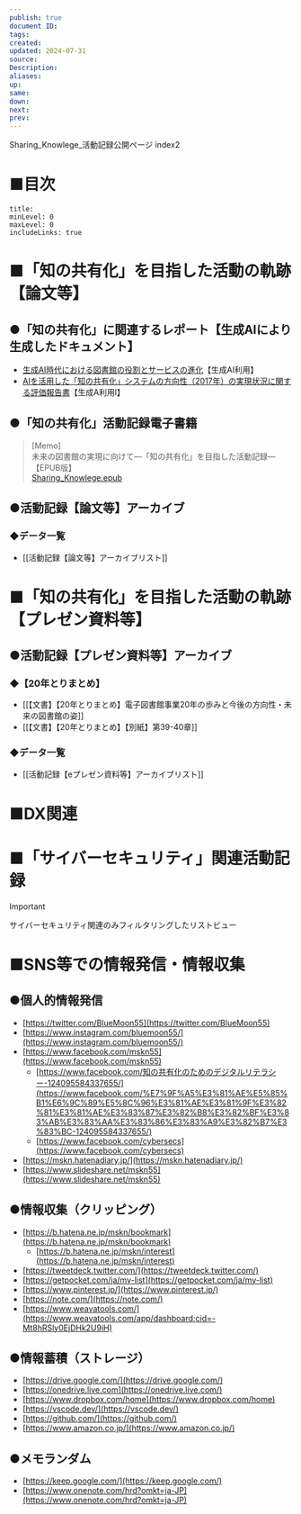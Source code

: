 ```yaml
---
publish: true
document ID: 
tags: 
created: 
updated: 2024-07-31
source: 
Description: 
aliases: 
up: 
same: 
down: 
next: 
prev:
---
```


Sharing_Knowlege_活動記録公開ページ index2

# ■目次

```table-of-contents
title: 
minLevel: 0
maxLevel: 0
includeLinks: true
```


# ■「知の共有化」を目指した活動の軌跡【論文等】

## ●「知の共有化」に関連するレポート【生成AIにより生成したドキュメント】

- [生成AI時代における図書館の役割とサービスの進化](https://drive.google.com/file/d/12ZFkr5IYjiSRozEODbV09ejTJ-Twe7hn/view?usp=drive_link)【生成AI利用】
- [AIを活用した「知の共有化」システムの方向性（2017年）の実現状況に関する評価報告書](https://drive.google.com/file/d/1z_PyFbJvlzeA_IzmSlbsLsZaXbxhom0z/view?usp=drive_link)【生成A利用I】

## ●「知の共有化」活動記録電子書籍

> [Memo]  
> 未来の図書館の実現に向けて―「知の共有化」を目指した活動記録―【EPUB版】  
> [Sharing\_Knowlege.epub](https://bluemoon55.github.io/Repository/bibi-bookshelf/Sharing_Knowlege.epub)

## ●活動記録【論文等】アーカイブ

### ◆データ一覧

- [[活動記録【論文等】アーカイブリスト]]


# ■「知の共有化」を目指した活動の軌跡【プレゼン資料等】
## ●活動記録【プレゼン資料等】アーカイブ

### ◆【20年とりまとめ】

- [[【文書】【20年とりまとめ】電子図書館事業20年の歩みと今後の方向性・未来の図書館の姿]]
- [[【文書】【20年とりまとめ】【別紙】第39-40章]]

### ◆データ一覧

- [[活動記録【eプレゼン資料等】アーカイブリスト]]

# ■DX関連

# ■「サイバーセキュリティ」関連活動記録

> [!important]  
> サイバーセキュリティ関連のみフィルタリングしたリストビュー  


# ■SNS等での情報発信・情報収集

## ●個人的情報発信

- [https://twitter.com/BlueMoon55](https://twitter.com/BlueMoon55)
- [https://www.instagram.com/bluemoon55/](https://www.instagram.com/bluemoon55/)
- [https://www.facebook.com/mskn55](https://www.facebook.com/mskn55)
    - [https://www.facebook.com/知の共有化のためのデジタルリテラシー-124095584337655/](https://www.facebook.com/%E7%9F%A5%E3%81%AE%E5%85%B1%E6%9C%89%E5%8C%96%E3%81%AE%E3%81%9F%E3%82%81%E3%81%AE%E3%83%87%E3%82%B8%E3%82%BF%E3%83%AB%E3%83%AA%E3%83%86%E3%83%A9%E3%82%B7%E3%83%BC-124095584337655/)
    - [https://www.facebook.com/cybersecs](https://www.facebook.com/cybersecs)
- [https://mskn.hatenadiary.jp/](https://mskn.hatenadiary.jp/)
- [https://www.slideshare.net/mskn55](https://www.slideshare.net/mskn55)

  

## ●情報収集（クリッピング）

- [https://b.hatena.ne.jp/mskn/bookmark](https://b.hatena.ne.jp/mskn/bookmark)
    - [https://b.hatena.ne.jp/mskn/interest](https://b.hatena.ne.jp/mskn/interest)
- [https://tweetdeck.twitter.com/](https://tweetdeck.twitter.com/)
- [https://getpocket.com/ja/my-list](https://getpocket.com/ja/my-list)
- [https://www.pinterest.jp/](https://www.pinterest.jp/)
- [https://note.com/](https://note.com/)
- [https://www.weavatools.com/](https://www.weavatools.com/app/dashboard;cid=-Mt8hRSly0EjDHk2U9iH)

## ●情報蓄積（ストレージ）

- [https://drive.google.com/](https://drive.google.com/)
- [https://onedrive.live.com](https://onedrive.live.com/)
- [https://www.dropbox.com/home](https://www.dropbox.com/home)
- [https://vscode.dev/](https://vscode.dev/)
- [https://github.com/](https://github.com/)
- [https://www.amazon.co.jp/](https://www.amazon.co.jp/)

## ●メモランダム

- [https://keep.google.com/](https://keep.google.com/)
- [https://www.onenote.com/hrd?omkt=ja-JP](https://www.onenote.com/hrd?omkt=ja-JP)
